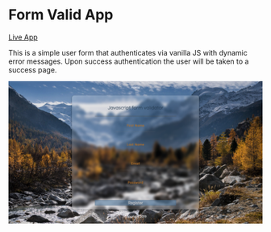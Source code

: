# Form Valid App
[Live App](https://elegant-gates-07833c.netlify.com)

This is a simple user form that authenticates via vanilla JS with dynamic error messages.
Upon success authentication the user will be taken to a success page.

![Form Valid](FV.png)
